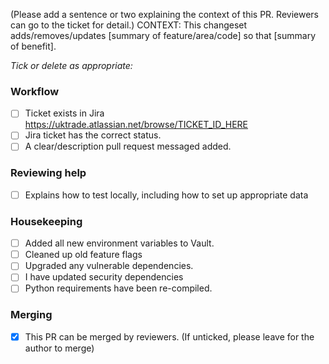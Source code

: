 (Please add a sentence or two explaining the context of this PR. Reviewers can go to the ticket for detail.)
CONTEXT: This changeset adds/removes/updates [summary of feature/area/code] so that [summary of benefit].

_Tick or delete as appropriate:_

### Workflow

- [ ] Ticket exists in Jira https://uktrade.atlassian.net/browse/TICKET_ID_HERE
- [ ] Jira ticket has the correct status.
- [ ] A clear/description pull request messaged added.

### Reviewing help

- [ ] Explains how to test locally, including how to set up appropriate data

### Housekeeping

- [ ] Added all new environment variables to Vault.
- [ ] Cleaned up old feature flags
- [ ] Upgraded any vulnerable dependencies.
- [ ] I have updated security dependencies
- [ ] Python requirements have been re-compiled.

### Merging

- [x] This PR can be merged by reviewers. (If unticked, please leave for the author to merge)
